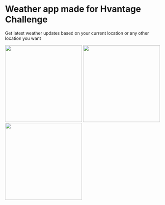 # Weather app made for Hvantage Challenge

Get latest weather updates based on your current location or any other location you want

<img src="https://user-images.githubusercontent.com/59786899/122757552-60360a80-d2b5-11eb-831e-1254d7f2b320.png" width="250">  
<img src="https://user-images.githubusercontent.com/59786899/122757558-61673780-d2b5-11eb-9e28-cd508ecad131.png" width="250">  
<img src="https://user-images.githubusercontent.com/59786899/122757546-5f04dd80-d2b5-11eb-9051-73b3914891fb.png" width="250">  
